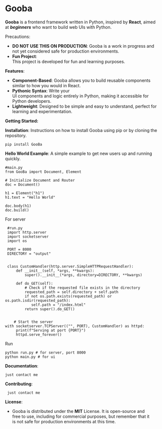 

# Gooba  
   
**Gooba** is a frontend framework written in Python, inspired by **React**, aimed at ***beginners*** who want to build web UIs with Python.    
    
Precautions:    
 - **DO NOT USE THIS ON PRODUCTION**: Gooba is a work in progress and not yet considered safe for production environments.   
 - **Fun Project**:  
   This project is developed for fun and learning purposes.     
  
**Features**:  
  
 - **Component-Based**: Gooba allows you to build reusable components similar to how you would in React.    
 -  **Pythonic Syntax**: Write your  
   UI components and logic entirely in Python, making it accessible for  
   Python developers.     
 - **Lightweight**: Designed to be simple and easy    to understand, perfect for learning and experimentation.  
  
**Getting Started:**  
  
 **Installation**: Instructions on how to install Gooba using pip or by cloning the repository.   

    pip install GooBa

  
  
**Hello World Example**: A simple example to get new users up and running quickly.    
  
  

    #main.py
    from GooBa import Document, Element  
      
    # Initialize Document and Router  
    doc = Document()  
      
    h1 = Element("h1")  
    h1.text = "Hello World"  
      
    doc.body(h1)  
    doc.build()

    


  
For server
 

     #run.py
     import http.server
     import socketserver
     import os
        
     PORT = 8000
     DIRECTORY = "output"
        
        
     class CustomHandler(http.server.SimpleHTTPRequestHandler):
         def __init__(self, *args, **kwargs):
             super().__init__(*args, directory=DIRECTORY, **kwargs)
        
         def do_GET(self):
             # Check if the requested file exists in the directory
             requested_path = self.directory + self.path
             if not os.path.exists(requested_path) or os.path.isdir(requested_path):
                self.path = "/index.html"
             return super().do_GET()
        
        
        # Start the server
    with socketserver.TCPServer(("", PORT), CustomHandler) as httpd:
         print(f"Serving at port {PORT}")
         httpd.serve_forever()


Run
  

    python run.py # for server, port 8000
    python main.py # for ui
**Documentation**:    
  

    just contact me

   
**Contributing**:    
    
   
  
     just contact me
  
    
**License**:    
    
 - Gooba is distributed under the **MIT** License. It is open-source and  
   free to use, including for commercial purposes, but remember that it  
   is not safe for production environments at this time.
